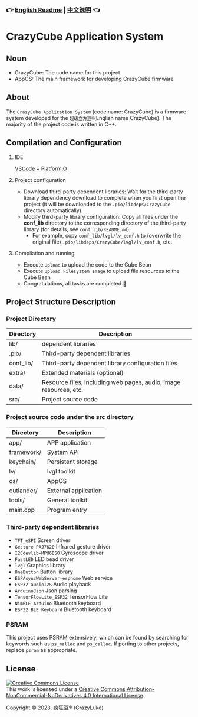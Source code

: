 ### 👉 [English Readme](README-ENGLISH.md) | [中文说明](README.md) 👈

# CrazyCube Application System


## Noun

* CrazyCube: The code name for this project
* AppOS: The main framework for developing CrazyCube firmware


## About
The `CrazyCube Application System` (code name: CrazyCube) is a firmware system developed for the `超级立方豆®`(English name CrazyCube). The majority of the project code is written in C++.

## Compilation and Configuration

1. IDE

   [VSCode + PlatformIO](https://platformio.org/install/ide?install=vscode)

2. Project configuration
   - Download third-party dependent libraries: Wait for the third-party library dependency download to complete when you first open the project (it will be downloaded to the `.pio/libdeps/CrazyCube` directory automatically).
   - Modify third-party library configuration: Copy all files under the **conf_lib** directory to the corresponding directory of the third-party library (for details, see `conf_lib/README.md`):
      * For example, copy `conf_lib/lvgl/lv_conf.h` to (overwrite the original file) `.pio/libdeps/CrazyCube/lvgl/lv_conf.h`, etc.

3. Compilation and running
   * Execute `Upload` to upload the code to the Cube Bean
   * Execute `Upload Filesystem Image` to upload file resources to the Cube Bean
   * Congratulations, all tasks are completed 🎉


## Project Structure Description

### Project Directory
Directory | Description
--------- | -----------
lib/      | dependent libraries 
.pio/     | Third-party dependent libraries
conf_lib/ | Third-party dependent library configuration files
extra/    | Extended materials (optional)
data/     | Resource files, including web pages, audio, image resources, etc.
src/      | Project source code

### Project source code under the src directory
Directory | Description
--------- | -----------
app/      | APP application
framework/| System API
keychain/ | Persistent storage
lv/       | lvgl toolkit
os/       | AppOS
outlander/| External application
tools/    | General toolkit
main.cpp  | Program entry


### Third-party dependent libraries

* `TFT_eSPI` Screen driver
* `Gesture PAJ7620` Infrared gesture driver
* `I2Cdevlib-MPU6050` Gyroscope driver
* `FastLED` LED bead driver
* `lvgl` Graphics library
* `OneButton` Button library
* `ESPAsyncWebServer-esphome` Web service
* `ESP32-audioI2S` Audio playback
* `ArduinoJson` Json parsing
* `TensorFlowLite_ESP32` TensorFlow Lite
* `NimBLE-Arduino` Bluetooth keyboard
* `ESP32 BLE Keyboard` Bluetooth keyboard



### PSRAM

This project uses PSRAM extensively, which can be found by searching for keywords such as `ps_malloc` and `ps_calloc`. If porting to other projects, replace `psram` as appropriate.



## License

<a rel="license" href="http://creativecommons.org/licenses/by-nc-nd/4.0/"><img alt="Creative Commons License" style="border-width:0" src="https://i.creativecommons.org/l/by-nc-nd/4.0/88x31.png" /></a><br />This work is licensed under a <a rel="license" href="http://creativecommons.org/licenses/by-nc-nd/4.0/">Creative Commons Attribution-NonCommercial-NoDerivatives 4.0 International License</a>.

Copyright © 2023, 疯狂豆®  (CrazyLuke)

